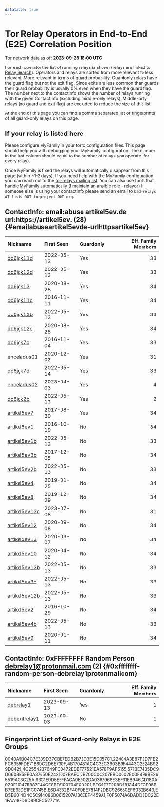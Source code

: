 ```yaml
---
datatable: true
---
```



# Tor Relay Operators in End-to-End (E2E) Correlation Position

Tor network data as of: **2023-09-28 16:00 UTC**

For each operator the list of running relays is shown (relays are linked to [Relay Search](https://metrics.torproject.org/rs.html)).
Operators and relays are sorted from more relevant to less relevant. More relevant in terms of guard probability.
Guardonly relays have the guard flag but not the exit flag.
Since exits are less common than guards their guard probability is usually 0% even when they have the guard flag.
The number next to the contactinfo shows the number of relays running with the given ContactInfo (excluding middle-only relays).
Middle-only relays (no guard and exit flag) are excluded to reduce the size of this list.

At the end of this page you can find a comma separated list of fingerprints of all guard-only relays on this page.

## If your relay is listed here
Please configure MyFamily in your torrc configuration files.
This page should help you with debugging your MyFamily configuration. The number in the last column should equal to the number of
relays you operate (for every relay).

Once MyFamily is fixed the relays will automatically disappear from this page (within ~1-2 days).
If you need help with the MyFamily configuration you can reach out to the
[tor-relays mailing list](https://lists.torproject.org/cgi-bin/mailman/listinfo/tor-relays).
You can also use tools that handle MyFamily automatically (I maintain an ansible role - 
[relayor](https://medium.com/@nusenu/deploying-tor-relays-with-ansible-6612593fa34d))
If someone else is using your contactInfo please send an email to ```bad-relays AT lists DOT torproject DOT org```.


## ContactInfo: email:abuse artikel5ev.de url:https://artikel5ev. (28) {#emailabuseartikel5evde-urlhttpsartikel5ev}

| Nickname                                                                                                 | First Seen   | Guardonly   |   Eff. Family Members |
|:---------------------------------------------------------------------------------------------------------|:-------------|:------------|----------------------:|
| [dc6jgk11d](https://metrics.torproject.org/rs.html#details/0040A5B04C7E309D37CBE7EDB2B72D3E15D057C1)     | 2022-05-13   | Yes         |                    33 |
| [dc6jgk12d](https://metrics.torproject.org/rs.html#details/4C25542B7649FC0472EDBF77521EA578F9AF5155)     | 2022-05-13   | Yes         |                    33 |
| [dc6jgk13](https://metrics.torproject.org/rs.html#details/E6D4332BF40FDEE7814F2DBC926650EF8032B643)      | 2020-08-28   | Yes         |                    34 |
| [dc6jgk11c](https://metrics.torproject.org/rs.html#details/7B700C0C207EBD0002E00F499BE265519AC3C25A)     | 2016-11-11   | Yes         |                    34 |
| [dc6jgk13b](https://metrics.torproject.org/rs.html#details/571BE7435DC9D660BB5EE0A37650E2421007BAEC)     | 2022-05-13   | Yes         |                    33 |
| [dc6jgk12c](https://metrics.torproject.org/rs.html#details/BFC6E7F298D581344DFCE95BB7EE9EDE1FC0745B)     | 2020-08-28   | Yes         |                    34 |
| [dc6jgk7c](https://metrics.torproject.org/rs.html#details/F0F5074A6DADD3DC22E1FAA18FD6D89CBC52771A)      | 2016-11-04   | Yes         |                    33 |
| [enceladus01](https://metrics.torproject.org/rs.html#details/4B170481AC4C3EC3603B9F4443C2E24B929D0429)   | 2020-12-02   | Yes         |                    31 |
| [dc6jgk7d](https://metrics.torproject.org/rs.html#details/ED5B6014D4C5C914086B0615207A186EEF4459A1)      | 2022-05-14   | Yes         |                    33 |
| [enceladus02](https://metrics.torproject.org/rs.html#details/93C1E9D5E5FFACA0E902DA0367968E3EF31EB946)   | 2023-04-03   | Yes         |                     4 |
| [dc6jgk2b](https://metrics.torproject.org/rs.html#details/6B780ACAC09943945C7896FD9BDE48DD1B49756C)      | 2022-05-13   | Yes         |                     2 |
| [artikel5ev7](https://metrics.torproject.org/rs.html#details/22404A3E87F2D7FE2FC6359FDE71B6DC2D6E730F)   | 2017-08-30   | Yes         |                    34 |
| [artikel5ev1](https://metrics.torproject.org/rs.html#details/0BC8BA32CC3CB0F598E0C92778F7C0946DFBCE91)   | 2016-10-19   | No          |                    34 |
| [artikel5ev1b](https://metrics.torproject.org/rs.html#details/166264168E8CCCBB2444ADE0F0A22E4E6DDEF6FD)  | 2022-05-13   | No          |                    33 |
| [artikel5ev3b](https://metrics.torproject.org/rs.html#details/195712E96FD1C1B18D14D09E9E4E7A6416E23B2C)  | 2017-12-05   | No          |                    34 |
| [artikel5ev2b](https://metrics.torproject.org/rs.html#details/1AA683E036EA10AA6E078D40498CC7234F6424B9)  | 2022-05-13   | No          |                    33 |
| [artikel5ev4](https://metrics.torproject.org/rs.html#details/26C28F29B611DF4DE23ACF5D9DC1EB4895EF5E8B)   | 2019-01-25   | No          |                    34 |
| [artikel5ev8](https://metrics.torproject.org/rs.html#details/4D0DF468DC816F8096702C2DA2C6FD67561F81C8)   | 2019-12-29   | No          |                    34 |
| [artikel5ev13c](https://metrics.torproject.org/rs.html#details/51562252B9CF3120FAC9CF124391697296050E74) | 2023-07-08   | No          |                    31 |
| [artikel5ev12](https://metrics.torproject.org/rs.html#details/780D50DCCD7F3C831E5E750F41866497C1263F76)  | 2020-09-08   | No          |                    34 |
| [artikel5ev13](https://metrics.torproject.org/rs.html#details/89C7E852CC2FA537ED78775ADC3BEA24672B4154)  | 2020-09-07   | No          |                    34 |
| [artikel5ev10](https://metrics.torproject.org/rs.html#details/AF7094B62864DE941DCD88A2F0DBAFECF3997E47)  | 2020-04-12   | No          |                    34 |
| [artikel5ev13b](https://metrics.torproject.org/rs.html#details/B1F926DA3895A89AF288623F5A4F913979299C53) | 2022-05-13   | No          |                    33 |
| [artikel5ev3c](https://metrics.torproject.org/rs.html#details/C36C76992198329C0D8F34E01D092BF2ACE0B6B0)  | 2022-05-13   | No          |                    33 |
| [artikel5ev12b](https://metrics.torproject.org/rs.html#details/CE5EF4FB644544DB2F430A60CC6EB86FD7E29BA6) | 2022-05-13   | No          |                    33 |
| [artikel5ev2](https://metrics.torproject.org/rs.html#details/DC2191663DD4BAECB34F949CCAC3FDA004CE5BCE)   | 2016-10-29   | No          |                    34 |
| [artikel5ev4b](https://metrics.torproject.org/rs.html#details/F3B2CC8C2AB331150E096DD1DB8810E4A43F399D)  | 2022-05-13   | No          |                    33 |
| [artikel5ev9](https://metrics.torproject.org/rs.html#details/FC077C25B8DBB3132D397D7DF03C92BFC14C9D76)   | 2020-01-11   | No          |                    34 |

## ContactInfo: 0xFFFFFFFF Random Person debrelay1@protonmail.com (2) {#0xffffffff-random-person-debrelay1protonmailcom}

| Nickname                                                                                                 | First Seen   | Guardonly   |   Eff. Family Members |
|:---------------------------------------------------------------------------------------------------------|:-------------|:------------|----------------------:|
| [debrelay1](https://metrics.torproject.org/rs.html#details/3D180A020E161475887F44CE8BFA109794F0D291)     | 2023-09-13   | Yes         |                     1 |
| [debexitrelay1](https://metrics.torproject.org/rs.html#details/F737F088F915CF94665826B780DAF3EED455AA11) | 2023-09-03   | No          |                     1 |


## Fingerprint List of Guard-only Relays in E2E Groups

0040A5B04C7E309D37CBE7EDB2B72D3E15D057C1,22404A3E87F2D7FE2FC6359FDE71B6DC2D6E730F,4B170481AC4C3EC3603B9F4443C2E24B929D0429,4C25542B7649FC0472EDBF77521EA578F9AF5155,571BE7435DC9D660BB5EE0A37650E2421007BAEC,7B700C0C207EBD0002E00F499BE265519AC3C25A,93C1E9D5E5FFACA0E902DA0367968E3EF31EB946,3D180A020E161475887F44CE8BFA109794F0D291,BFC6E7F298D581344DFCE95BB7EE9EDE1FC0745B,E6D4332BF40FDEE7814F2DBC926650EF8032B643,ED5B6014D4C5C914086B0615207A186EEF4459A1,F0F5074A6DADD3DC22E1FAA18FD6D89CBC52771A